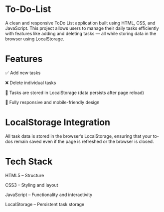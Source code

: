 # To-Do-List
A clean and responsive ToDo List application built using HTML, CSS, and JavaScript. This project allows users to manage their daily tasks efficiently with features like adding and deleting tasks — all while storing data in the browser using LocalStorage.

# Features

✅ Add new tasks

❌ Delete individual tasks

💾 Tasks are stored in LocalStorage (data persists after page reload)

📱 Fully responsive and mobile-friendly design

# LocalStorage Integration
All task data is stored in the browser’s LocalStorage, ensuring that your to-dos remain saved even if the page is refreshed or the browser is closed.

# Tech Stack
HTML5 – Structure

CSS3 – Styling and layout

JavaScript – Functionality and interactivity

LocalStorage – Persistent task storage

